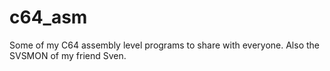 # c64_asm
Some of my C64 assembly level programs to share with everyone. Also the SVSMON of my friend Sven.
